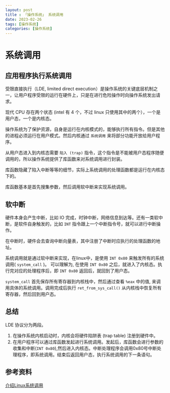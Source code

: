 ```yaml
---
layout: post
title : 「操作系统」 系统调用
date: 2023-02-26
tags: [操作系统]
categories: [操作系统]
---
```

# 系统调用

## 应用程序执行系统调用

受限直接执行（LDE, limited direct execution）是操作系统的关键底层机制之一，让用户程序受限的运行在硬件上，只是在进行危险操作时向操作系统发出请求。

现代 CPU 存在两个状态 (intel 有 4 个，不过 linux 只使用其中的两个），一个是用户态，一个是内核态。

操作系统为了保护资源，自身是运行在内核模式的，能够执行所有指令。但是其他的进程必须运行在用户模式。然后内核通过 `系统调用` 来将部分功能开放给用户程序。

从用户态进入到内核态需要 `陷入 (trap)` 指令，这个指令是不能被用户态程序随便调用的，所以操作系统提供了库函数来对系统调用进行封装。

库函数隐藏了陷入中断等等的细节，实际上系统调用的处理函数都是运行在内核态下的。

库函数基本是首先搜集参数，然后调用软中断来实现系统调用。

## 软中断

硬件本身会产生中断，比如 IO 完成，时钟中断，网络信息到达等。还有一类软中断，是软件自身触发的，比如 `INT` 指令跟上一个中断指令号，就可以进行中断操作。

在中断时，硬件会去查询中断向量表，其中注册了中断时应执行的处理函数的地址。

系统调用就是通过软中断来实现，在linux中，是使用 `INT 0x80` 来触发所有的系统调用( `system_call` )。 可以理解为, 在使用 `INT 0x80` 之后，就进入了内核态。执行完对应的处理程序后，即 `INT 0x80` 返回后，就回到了用户态。

`system_call` 首先保存所有寄存器到内核栈中，然后通过查看 `%eax` 中的值, 来调用具体的系统调用。调用完成后执行 `ret_from_sys_call()` 从内核栈中恢复所有寄存器，然后回到用户态。

## 总结

LDE 协议分为两段。

1. 在操作系统内核启动时，内核会将硬件陷阱表 (trap table) 注册到硬件中。
2. 在用户程序可以通过库函数发起进行系统调用。发起后，库函数会进行参数的收集和中断(`INT 0x80`),然后进入内核态。中断处理程序会调用0x80号中断处理程序，即系统调用。结束后返回用户态，执行系统调用的下一条语句。

## 参考资料

[介绍Linux系统调用](https://zhuanlan.zhihu.com/p/537811952)

